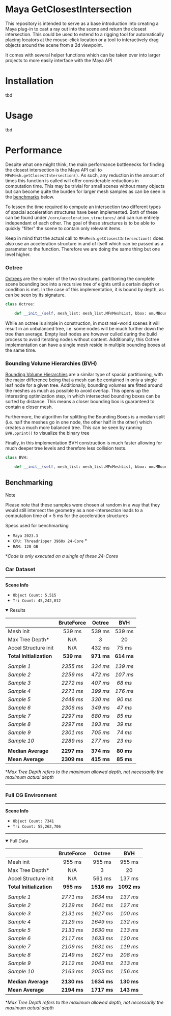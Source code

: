 # Maya GetClosestIntersection

This repository is intended to serve as a base introduction into creating a Maya plug-in to cast a ray out into the scene and return the closest intersection. This could be used to extend to a rigging tool for automatically placing locators at the mouse-click location or a tool to interactively drag objects around the scene from a 2d viewpoint.

It comes with several helper functions which can be taken over into larger projects to more easily interface with the Maya API

# Installation

tbd

# Usage

tbd

# Performance

Despite what one might think, the main performance bottlenecks for finding the closest intersection is the Maya API call to `MFnMesh.getClosestIntersection()`. As such, any reduction in the amount of times this function is called will offer considerable reductions in computation time. This may be trivial for small scenes without many objects but can become quite the burden for larger mesh samples as can be seen in the [benchmarks](#benchmarking) below.

To lessen the time required to compute an intersection two different types of spacial acceleration structures have been implemented. Both of these can be found under `/core/acceleration_structures/` and can run entirely independant of each other. The goal of these structures is to be able to quickly "filter" the scene to contain only relevant items.

Keep in mind that the actual call to `MFnMesh.getClosestIntersection()` does also use an acceleration structure in and of itself which can be passed as a parameter to the function. Therefore we are doing the same thing but one level higher.

### Octree

[Octrees](https://en.wikipedia.org/wiki/Octree) are the simpler of the two structures, partitioning the complete scene bounding box into a recursive tree of eights until a certain depth or condition is met. In the case of this implementation, it is bound by depth, as can be seen by its signature.
```py
class Octree:

    def __init__(self, mesh_list: mesh_list.MFnMeshList, bbox: om.MBoundingBox, depth: int = 3):
```

While an octree is simple in construction, in most real-world scenes it will result in an unbalanced tree, i.e. some nodes will be much further down the tree than average. Empty leaf nodes are however culled during the build process to avoid iterating nodes without content. Additionally, this Octree implementation can have a single mesh reside in multiple bounding boxes at the same time. 



### Bounding Volume Hierarchies (BVH)

[Bounding Volume Hierarchies](https://en.wikipedia.org/wiki/Bounding_volume_hierarchy) are a similar type of spacial partitioning, with the major difference being that a mesh can be contained in only a single leaf node for a given tree. Additionally, bounding volumes are fitted around the meshes as much as possible to avoid overlap. This opens up the interesting optimization step, in which intersected bounding boxes can be sorted by distance. This means a closer bounding box is guaranteed to contain a closer mesh. 

Furthermore, the algorithm for splitting the Bounding Boxes is a median split (i.e. half the meshes go in one node, the other half in the other) which creates a much more balanced tree. This can be seen by running `BVH.pprint()` to visualize the binary tree

Finally, in this implementation BVH construction is much faster allowing for much deeper tree levels and therefore less collision tests.

```py
class BVH:

    def __init__(self, mesh_list: mesh_list.MFnMeshList, bbox: om.MBoundingBox, max_depth: int = 20):

```


## Benchmarking

> [!NOTE]
> Please note that these samples were chosen at random in a way that they would still intersect the geometry as a non-intersection leads to a computation time of < 5 ms for the acceleration structures

Specs used for benchmarking
- `Maya 2023.3`
- `CPU: Threadripper 3960x 24-Core` *
- `RAM: 128 GB` 

**Code is only executed on a single of these 24-Cores*


### Car Dataset

---

**Scene Info**
- `Object Count: 5,515`
- `Tri Count: 45,242,012 `


<details open>
    <summary> Results </summary>


|                           | BruteForce    | Octree    | BVH       |
| ---                       | :--------:    | :----:    | :------:  |
| Mesh init                 | 539 ms        | 539 ms    | 539 ms    |
| Max Tree Depth*           | N/A           | 3         | 20        |          
| Accel Structure init      | N/A           | 432 ms    | 75 ms     |
| **Total Initialization**  | **539 ms**    | **971 ms**| **614 ms**|
|                           |               |           |           | 
| *Sample 1*                | *2355 ms*     | *334 ms*  | *139 ms*  |
| *Sample 2*                | *2259 ms*     | *472 ms*  | *107 ms*  |
| *Sample 3*                | *2272 ms*     | *407 ms*  | *68 ms*   |
| *Sample 4*                | *2271 ms*     | *399 ms*  | *176 ms*  |
| *Sample 5*                | *2448 ms*     | *330 ms*  | *90 ms*   |
| *Sample 6*                | *2306 ms*     | *349 ms*  | *47 ms*   |
| *Sample 7*                | *2297 ms*     | *680 ms*  | *85 ms*   |
| *Sample 8*                | *2297 ms*     | *193 ms*  | *39 ms*   |
| *Sample 9*                | *2301 ms*     | *705 ms*  | *74 ms*   |
| *Sample 10*               | *2289 ms*     | *277 ms*  | *23 ms*   |
|                           |               |           |           |
| **Median Average**        | **2297 ms**   | **374 ms**| **80 ms** |
| **Mean Average**          | **2309 ms**   | **415 ms**| **85 ms** |

**Max Tree Depth refers to the maximum allowed depth, not necessarily the maximum actual depth*

</details>

---

### Full CG Environment

---

**Scene Info**
- `Object Count: 7341`
- `Tri Count: 55,262,706 `
---
<details open>
    <summary> Full Data </summary>

|                           | BruteForce    | Octree    | BVH       |
| ---                       | :--------:    | :----:    | :------:  |
| Mesh init                 | 955 ms        | 955 ms    | 955 ms    |
| Max Tree Depth*           | N/A           | 3         | 20        |          
| Accel Structure init      | N/A           | 561 ms    | 137 ms    |
| **Total Initialization**  | **955 ms**    |**1516 ms**|**1092 ms**|
|                           |               |           |           | 
| *Sample 1*                | *2771 ms*     | *1634 ms* | *137 ms*  |
| *Sample 2*                | *2129 ms*     | *1641 ms* | *127 ms*  |
| *Sample 3*                | *2131 ms*     | *1627 ms* | *100 ms*  |
| *Sample 4*                | *2129 ms*     | *1649 ms* | *132 ms*  |
| *Sample 5*                | *2133 ms*     | *1630 ms* | *113 ms*  |
| *Sample 6*                | *2117 ms*     | *1633 ms* | *120 ms*  |
| *Sample 7*                | *2109 ms*     | *1631 ms* | *119 ms*  |
| *Sample 8*                | *2149 ms*     | *1627 ms* | *208 ms*  |
| *Sample 9*                | *2112 ms*     | *2043 ms* | *213 ms*  |
| *Sample 10*               | *2163 ms*     | *2055 ms* | *156 ms*  |
|                           |               |           |           |
| **Median Average**        | **2130 ms**   |**1634 ms**| **130 ms**|
| **Mean Average**          | **2194 ms**   |**1717 ms**| **143 ms**|

**Max Tree Depth refers to the maximum allowed depth, not necessarily the maximum actual depth*

</details>

